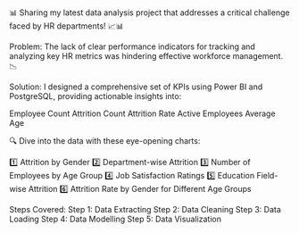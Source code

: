 📊 Sharing my latest data analysis project that addresses a critical challenge faced by HR departments! 📈📊

Problem: The lack of clear performance indicators for tracking and analyzing key HR metrics was hindering effective workforce management. 📉

Solution: I designed a comprehensive set of KPIs using Power BI and PostgreSQL, providing actionable insights into:

Employee Count
Attrition Count
Attrition Rate
Active Employees
Average Age

🔍 Dive into the data with these eye-opening charts:

1️⃣ Attrition by Gender
2️⃣ Department-wise Attrition
3️⃣ Number of Employees by Age Group
4️⃣ Job Satisfaction Ratings
5️⃣ Education Field-wise Attrition
6️⃣ Attrition Rate by Gender for Different Age Groups

Steps Covered:
Step 1: Data Extracting
Step 2: Data Cleaning
Step 3: Data Loading
Step 4: Data Modelling
Step 5: Data Visualization
